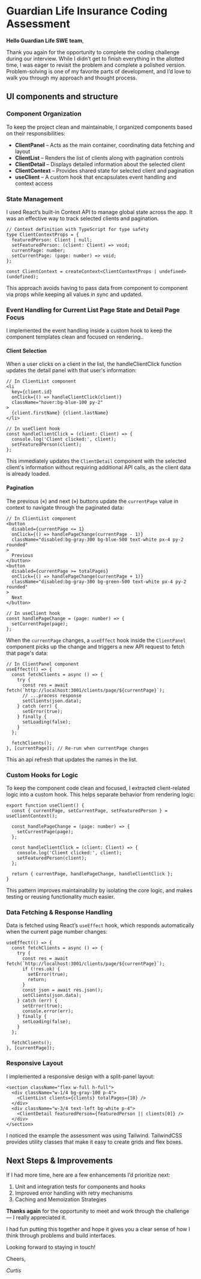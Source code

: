 # Guardian Life Insurance Coding Assessment

**Hello Guardian Life SWE team**,

Thank you again for the opportunity to complete the coding challenge during our interview. While I didn’t get to finish everything in the allotted time, I was eager to revisit the problem and complete a polished version. Problem-solving is one of my favorite parts of development, and I’d love to walk you through my approach and thought process.

## UI components and structure

### Component Organization

To keep the project clean and maintainable, I organized components based on their responsibilities:

- **ClientPanel** – Acts as the main container, coordinating data fetching and layout
- **ClientList** – Renders the list of clients along with pagination controls
- **ClientDetail** – Displays detailed information about the selected client
- **ClientContext** – Provides shared state for selected client and pagination
- **useClient** – A custom hook that encapsulates event handling and context access

### State Management

I used React’s built-in Context API to manage global state across the app. It was an effective way to track selected clients and pagination.

```tsx
// Context definition with TypeScript for type safety
type ClientContextProps = {
  featuredPerson: Client | null;
  setFeaturedPerson: (client: Client) => void;
  currentPage: number;
  setCurrentPage: (page: number) => void;
};

const ClientContext = createContext<ClientContextProps | undefined>(undefined);
```

This approach avoids having to pass data from component to component via props while keeping all values in sync and updated.

### Event Handling for Current List Page State and Detail Page Focus

I implemented the event handling inside a custom hook to keep the component templates clean and focused on rendering..

#### Client Selection

When a user clicks on a client in the list, the handleClientClick function updates the detail panel with that user's information:

```tsx
// In ClientList component
<li 
  key={client.id} 
  onClick={() => handleClientClick(client)} 
  className="hover:bg-blue-100 py-2"
>
  {client.firstName} {client.lastName}
</li>

// In useClient hook
const handleClientClick = (client: Client) => {
  console.log('Client clicked:', client);
  setFeaturedPerson(client);
};
```

This immediately updates the `ClientDetail` component with the selected client's information without requiring additional API calls, as the client data is already loaded.

#### Pagination

The previous («) and next (») buttons update the `currentPage` value in context to navigate through the paginated data:

```tsx
// In ClientList component
<button 
  disabled={currentPage <= 1} 
  onClick={() => handlePageChange(currentPage - 1)} 
  className="disabled:bg-gray-300 bg-blue-500 text-white px-4 py-2 rounded"
>
  Previous
</button>
<button 
  disabled={currentPage >= totalPages} 
  onClick={() => handlePageChange(currentPage + 1)} 
  className="disabled:bg-gray-300 bg-green-500 text-white px-4 py-2 rounded"
>
  Next
</button>

// In useClient hook
const handlePageChange = (page: number) => {
  setCurrentPage(page);
};
```

When the `currentPage` changes, a `useEffect` hook inside the `ClientPanel` component picks up the change and triggers a new API request to fetch that page's data:

```tsx
// In ClientPanel component
useEffect(() => {
  const fetchClients = async () => {
    try {
      const res = await fetch(`http://localhost:3001/clients/page/${currentPage}`);
      // ...process response
      setClients(json.data);
    } catch (err) {
      setError(true);
    } finally {
      setLoading(false);
    }
  };

  fetchClients();
}, [currentPage]); // Re-run when currentPage changes
```

This an api refresh that updates the names in the list.

### Custom Hooks for Logic

To keep the component code clean and focused, I extracted client-related logic into a custom hook. This helps separate behavior from rendering logic:

```tsx
export function useClient() {
  const { currentPage, setCurrentPage, setFeaturedPerson } = useClientContext();

  const handlePageChange = (page: number) => {
    setCurrentPage(page);
  };

  const handleClientClick = (client: Client) => {
    console.log('Client clicked:', client);
    setFeaturedPerson(client);
  };

  return { currentPage, handlePageChange, handleClientClick };
}
```

This pattern improves maintainability by isolating the core logic, and makes testing or reusing functionality much easier.

### Data Fetching & Response Handling

Data is fetched using React’s `useEffect` hook, which responds automatically when the current page number changes:

```tsx
useEffect(() => {
  const fetchClients = async () => {
    try {
      const res = await fetch(`http://localhost:3001/clients/page/${currentPage}`);
      if (!res.ok) {
        setError(true);
        return;
      }
      const json = await res.json();
      setClients(json.data);
    } catch (err) {
      setError(true);
      console.error(err);
    } finally {
      setLoading(false);
    }
  };

  fetchClients();
}, [currentPage]);
```


### Responsive Layout

I implemented a responsive design with a split-panel layout:

```tsx
<section className="flex w-full h-full">
  <div className="w-1/4 bg-gray-100 p-4">
    <ClientList clients={clients} totalPages={10} />
  </div>
  <div className="w-3/4 text-left bg-white p-4">
    <ClientDetail featuredPerson={featuredPerson || clients[0]} />
  </div>
</section>
```

I noticed the example the assessment was using Tailwind. TailwindCSS provides utility classes that make it easy to create grids and flex boxes.

## Next Steps & Improvements

If I had more time, here are a few enhancements I’d prioritize next:

1. Unit and integration tests for components and hooks
2. Improved error handling with retry mechanisms
3. Caching and Memoization Strategies



**Thanks again** for the opportunity to meet and work through the challenge — I really appreciated it.

I had fun putting this together and hope it gives you a clear sense of how I think through problems and build interfaces.

Looking forward to staying in touch!

Cheers,

_Curtis_